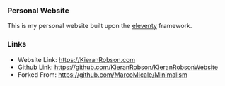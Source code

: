 ### Personal Website
This is my personal website built upon the [eleventy](https://www.11ty.dev/) framework. 



### Links
* Website Link: https://KieranRobson.com
* Github Link: https://github.com/KieranRobson/KieranRobsonWebsite
* Forked From: https://github.com/MarcoMicale/Minimalism
